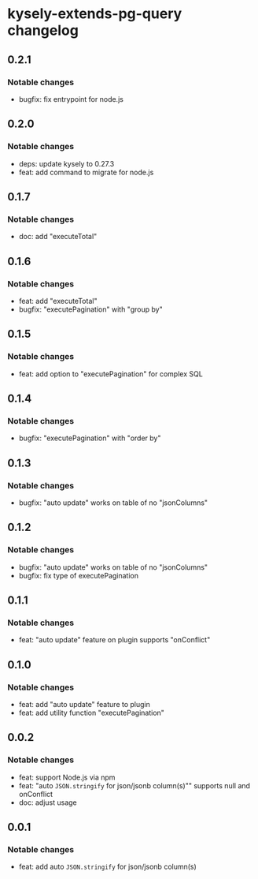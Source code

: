 # kysely-extends-pg-query changelog

## 0.2.1

### Notable changes

- bugfix: fix entrypoint for node.js

## 0.2.0

### Notable changes

- deps: update kysely to 0.27.3
- feat: add command to migrate for node.js

## 0.1.7

### Notable changes

- doc: add "executeTotal"

## 0.1.6

### Notable changes

- feat: add "executeTotal"
- bugfix: "executePagination" with "group by"

## 0.1.5

### Notable changes

- feat: add option to "executePagination" for complex SQL

## 0.1.4

### Notable changes

- bugfix: "executePagination" with "order by"

## 0.1.3

### Notable changes

- bugfix: "auto update" works on table of no "jsonColumns"

## 0.1.2

### Notable changes

- bugfix: "auto update" works on table of no "jsonColumns"
- bugfix: fix type of executePagination

## 0.1.1

### Notable changes

- feat: "auto update" feature on plugin supports "onConflict"

## 0.1.0

### Notable changes

- feat: add "auto update" feature to plugin
- feat: add utility function "executePagination"

## 0.0.2

### Notable changes

- feat: support Node.js via npm
- feat: "auto `JSON.stringify` for json/jsonb column(s)"" supports null and onConflict
- doc: adjust usage

## 0.0.1

### Notable changes

- feat: add auto `JSON.stringify` for json/jsonb column(s)
